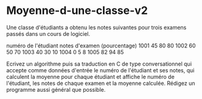 # Moyenne-d-une-classe-v2
Une classe d'étudiants a obtenu les notes suivantes pour trois examens passés dans un cours de logiciel.

numéro de l'étudiant notes d'examen (pourcentage)
          1001            45 80 80
          1002            60 50 70
          1003            40 30 10
          1004            0 5 8
          1005            82 94 85
          

Ecrivez un algorithme puis sa traduction en C de type conversationnel qui accepte comme données d'entrée le numéro de l'étudiant et ses notes, qui calculent la moyenne pour chaque étudiant et affiche le numéro de l'étudiant, les notes de chaque examen et la moyenne calculée. Rédigez un programme aussi général que possible.
